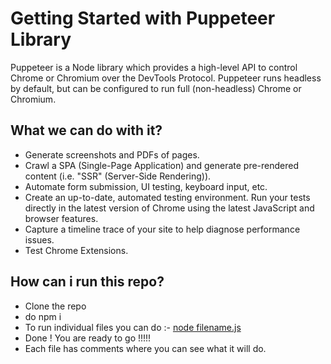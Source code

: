 # Getting Started with Puppeteer Library

Puppeteer is a Node library which provides a high-level API to control Chrome or Chromium over the DevTools Protocol. Puppeteer runs headless by default, but can be configured to run full (non-headless) Chrome or Chromium.

## What we can do with it?

- Generate screenshots and PDFs of pages.
- Crawl a SPA (Single-Page Application) and generate pre-rendered content (i.e. "SSR" (Server-Side Rendering)).
- Automate form submission, UI testing, keyboard input, etc.
- Create an up-to-date, automated testing environment. Run your tests directly in the latest version of Chrome using the latest JavaScript and browser features.
- Capture a timeline trace of your site to help diagnose performance issues.
- Test Chrome Extensions.

## How can i run this repo?

- Clone the repo
- do npm i
- To run individual files you can do :- [node filename.js](https://nodejs.org// "Node Js")
- Done ! You are ready to go !!!!!
- Each file has comments where you can see what it will do.
